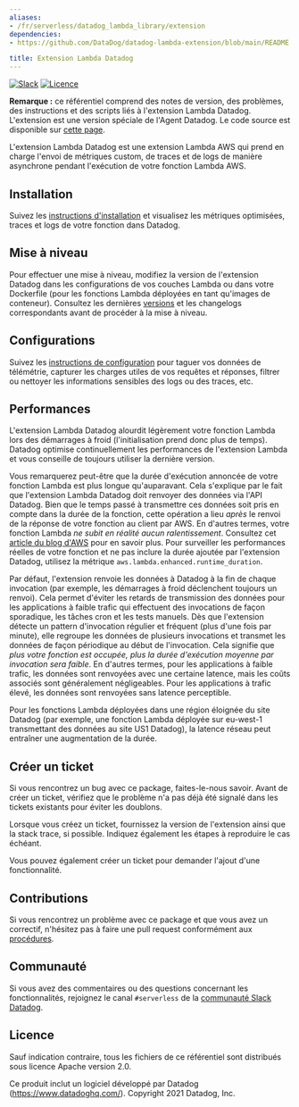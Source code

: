 ```yaml
---
aliases:
- /fr/serverless/datadog_lambda_library/extension
dependencies:
- https://github.com/DataDog/datadog-lambda-extension/blob/main/README.md

title: Extension Lambda Datadog
---
```

[![Slack](https://chat.datadoghq.com/badge.svg?bg=632CA6)](https://chat.datadoghq.com/)
[![Licence](https://img.shields.io/badge/license-Apache--2.0-blue)](https://github.com/DataDog/datadog-agent/blob/master/LICENSE)

**Remarque :** ce référentiel comprend des notes de version, des problèmes, des instructions et des scripts liés à l'extension Lambda Datadog. L'extension est une version spéciale de l'Agent Datadog. Le code source est disponible sur [cette page](https://github.com/DataDog/datadog-agent/tree/main/cmd/serverless).

L'extension Lambda Datadog est une extension Lambda AWS qui prend en charge l'envoi de métriques custom, de traces et de logs de manière asynchrone pendant l'exécution de votre fonction Lambda AWS.

## Installation

Suivez les [instructions d'installation](https://docs.datadoghq.com/serverless/installation) et visualisez les métriques optimisées, traces et logs de votre fonction dans Datadog.

## Mise à niveau
Pour effectuer une mise à niveau, modifiez la version de l'extension Datadog dans les configurations de vos couches Lambda ou dans votre Dockerfile (pour les fonctions Lambda déployées en tant qu'images de conteneur). Consultez les dernières [versions](https://github.com/DataDog/datadog-lambda-extension/releases) et les changelogs correspondants avant de procéder à la mise à niveau.

## Configurations

Suivez les [instructions de configuration](https://docs.datadoghq.com/serverless/configuration) pour taguer vos données de télémétrie, capturer les charges utiles de vos requêtes et réponses, filtrer ou nettoyer les informations sensibles des logs ou des traces, etc.

## Performances

L'extension Lambda Datadog alourdit légèrement votre fonction Lambda lors des démarrages à froid (l'initialisation prend donc plus de temps). Datadog optimise continuellement les performances de l'extension Lambda et vous conseille de toujours utiliser la dernière version.

Vous remarquerez peut-être que la durée d'exécution annoncée de votre fonction Lambda est plus longue qu'auparavant. Cela s'explique par le fait que l'extension Lambda Datadog doit renvoyer des données via l'API Datadog. Bien que le temps passé à transmettre ces données soit pris en compte dans la durée de la fonction, cette opération a lieu *après* le renvoi de la réponse de votre fonction au client par AWS. En d'autres termes, votre fonction Lambda *ne subit en réalité aucun ralentissement*. Consultez cet [article du blog d'AWS](https://aws.amazon.com/blogs/compute/performance-and-functionality-improvements-for-aws-lambda-extensions/) pour en savoir plus. Pour surveiller les performances réelles de votre fonction et ne pas inclure la durée ajoutée par l'extension Datadog, utilisez la métrique `aws.lambda.enhanced.runtime_duration`.

Par défaut, l'extension renvoie les données à Datadog à la fin de chaque invocation (par exemple, les démarrages à froid déclenchent toujours un renvoi). Cela permet d'éviter les retards de transmission des données pour les applications à faible trafic qui effectuent des invocations de façon sporadique, les tâches cron et les tests manuels. Dès que l'extension détecte un pattern d'invocation régulier et fréquent (plus d'une fois par minute), elle regroupe les données de plusieurs invocations et transmet les données de façon périodique au début de l'invocation. Cela signifie que *plus votre fonction est occupée, plus la durée d'exécution moyenne par invocation sera faible*. En d'autres termes, pour les applications à faible trafic, les données sont renvoyées avec une certaine latence, mais les coûts associés sont généralement négligeables. Pour les applications à trafic élevé, les données sont renvoyées sans latence perceptible.

Pour les fonctions Lambda déployées dans une région éloignée du site Datadog (par exemple, une fonction Lambda déployée sur eu-west-1 transmettant des données au site US1 Datadog), la latence réseau peut entraîner une augmentation de la durée.

## Créer un ticket

Si vous rencontrez un bug avec ce package, faites-le-nous savoir. Avant de créer un ticket, vérifiez que le problème n'a pas déjà été signalé dans les tickets existants pour éviter les doublons.

Lorsque vous créez un ticket, fournissez la version de l'extension ainsi que la stack trace, si possible. Indiquez également les étapes à reproduire le cas échéant.

Vous pouvez également créer un ticket pour demander l'ajout d'une fonctionnalité.

## Contributions

Si vous rencontrez un problème avec ce package et que vous avez un correctif, n'hésitez pas à faire une pull request conformément aux [procédures](https://github.com/DataDog/datadog-agent/blob/master/docs/dev/contributing.md).

## Communauté

Si vous avez des commentaires ou des questions concernant les fonctionnalités, rejoignez le canal `#serverless` de la [communauté Slack Datadog](https://chat.datadoghq.com/).

## Licence

Sauf indication contraire, tous les fichiers de ce référentiel sont distribués sous licence Apache version 2.0.

Ce produit inclut un logiciel développé par Datadog (https://www.datadoghq.com/). Copyright 2021 Datadog, Inc.
